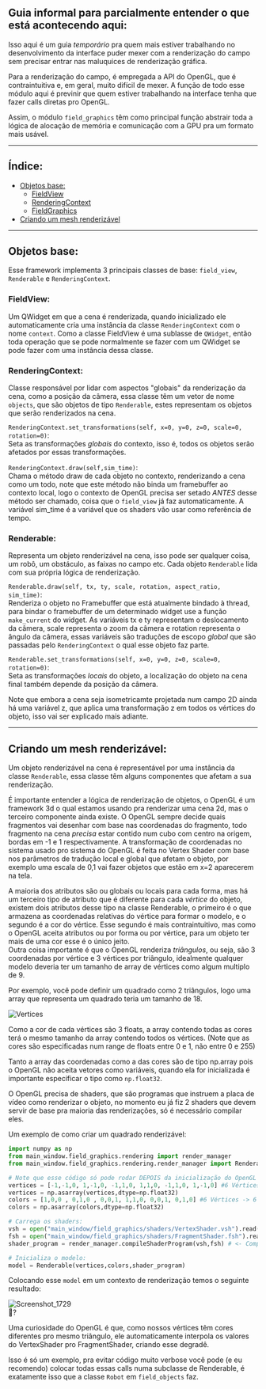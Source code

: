 ## Guia informal para parcialmente entender o que está acontecendo aqui:   


Isso aqui é um guia _temporário_ pra quem mais estiver trabalhando no desenvolvimento da interface puder mexer com a renderização do campo sem precisar entrar nas maluquices de renderização gráfica.

Para a renderização do campo, é empregada a API do OpenGL, que é contraintuitiva e, em geral, muito difícil de mexer. A função de todo esse módulo aqui é previnir que quem estiver trabalhando na interface tenha que fazer calls diretas pro OpenGL.

Assim, o módulo `field_graphics` têm como principal função abstrair toda a lógica de alocação de memória e comunicação com a GPU pra um formato mais usável. 
***
## Índice:
- [Objetos base:](https://github.com/project-neon/NeonSoccerGUI/blob/main/main_window/field_graphics/README.md#objetos-base)
  - [FieldView](https://github.com/project-neon/NeonSoccerGUI/blob/main/main_window/field_graphics/README.md#fieldview)
  - [RenderingContext](https://github.com/project-neon/NeonSoccerGUI/blob/main/main_window/field_graphics/README.md#renderingcontext)
  - [FieldGraphics](https://github.com/project-neon/NeonSoccerGUI/blob/main/main_window/field_graphics/README.md#renderable)
- [Criando um mesh renderizável](https://github.com/project-neon/NeonSoccerGUI/blob/main/main_window/field_graphics/README.md#criando-um-mesh-renderiz%C3%A1vel)
***
## Objetos base:

Esse framework implementa 3 principais classes de base: `field_view`, `Renderable` e `RenderingContext`.

### FieldView:
Um QWidget em que a cena é renderizada, quando inicializado ele automaticamente cria uma instância da classe `RenderingContext` com o nome `context`. Como a classe FieldView é uma sublasse de `QWidget`, então toda operação que se pode normalmente se fazer com um QWidget se pode fazer com uma instância dessa classe.

### RenderingContext:
Classe responsável por lidar com aspectos "globais" da renderização da cena, como a posição da câmera, essa classe têm um vetor de nome `objects`, que são objetos de tipo `Renderable`, estes representam os objetos que serão renderizados na cena.

`RenderingContext.set_transformations(self, x=0, y=0, z=0, scale=0, rotation=0)`:  
Seta as transformações *globais* do contexto, isso é, todos os objetos serão afetados por essas transformações.

`RenderingContext.draw(self,sim_time)`:  
Chama o método draw de cada objeto no contexto, renderizando a cena como um todo, note que este método não binda um framebuffer ao contexto local, logo o contexto de OpenGL precisa ser setado *ANTES* desse método ser chamado, coisa que o `field_view` já faz automaticamente. A variável sim_time é a variável que os shaders vão usar como referência de tempo.

### Renderable:
Representa um objeto renderizável na cena, isso pode ser qualquer coisa, um robô, um obstáculo, as faixas no campo etc. Cada objeto `Renderable` lida com sua própria lógica de renderização.  

`Renderable.draw(self, tx, ty, scale, rotation, aspect_ratio, sim_time)`:  
Renderiza o objeto no Framebuffer que está atualmente bindado à thread, para bindar o framebuffer de um determinado widget use a função `make_current` do widget.
As variáveis tx e ty representam o deslocamento da câmera, scale representa o zoom da câmera e rotation representa o ângulo da câmera, essas variáveis são traduções de escopo _global_ que são passadas pelo `RenderingContext` o qual esse objeto faz parte.  

`Renderable.set_transformations(self, x=0, y=0, z=0, scale=0, rotation=0)`:  
Seta as transformações *locais* do objeto, a localização do objeto na cena final também depende da posição da câmera.

Note que embora a cena seja isometricamte projetada num campo 2D ainda há uma variável z, que aplica uma transformação z em todos os vértices do objeto, isso vai ser explicado mais adiante.
***
## Criando um mesh renderizável:  

Um objeto renderizável na cena é representável por uma instância da classe `Renderable`, essa classe têm alguns componentes que afetam a sua renderização.  

É importante entender a lógica de renderização de objetos, o OpenGL é um framework 3d o qual estamos usando pra renderizar uma cena 2d, mas o terceiro componente ainda existe. O OpenGL sempre decide quais fragmentos vai desenhar com base nas coordenadas do fragmento, todo fragmento na cena _precisa_ estar contido num cubo com centro na origem, bordas em -1 e 1 respectivamente. A transformação de coordenadas no sistema usado pro sistema do OpenGL é feita no Vertex Shader com base nos parâmetros de tradução local e global que afetam o objeto, por exemplo uma escala de 0,1 vai fazer objetos que estão em x=2 aparecerem na tela.  

A maioria dos atributos são ou globais ou locais para cada forma, mas há um terceiro tipo de atributo que é diferente para cada _vértice_ do objeto, existem dois atributos desse tipo na classe Renderable, o primeiro é o que armazena as coordenadas relativas do vértice para formar o modelo, e o segundo é a cor do vértice. Esse segundo é mais contraintuitivo, mas como o OpenGL aceita atributos ou por forma ou por vértice, para um objeto ter mais de uma cor esse é o único jeito.  
Outra coisa importante é que o OpenGL renderiza _triângulos_, ou seja, são 3 coordenadas por vértice e 3 vértices por triângulo, idealmente qualquer modelo deveria ter um tamanho de array de vértices como algum multiplo de 9.

Por exemplo, você pode definir um quadrado como 2 triângulos, logo uma array que representa um quadrado teria um tamanho de 18.


![Vertices](https://github.com/project-neon/NeonSoccerGUI/assets/59067466/f56e0424-2b76-49d4-b8e3-ac4d4db5c073)


Como a cor de cada vértices são 3 floats, a array contendo todas as cores terá o mesmo tamanho da array contendo todos os vértices. (Note que as cores são especificadas num range de floats entre 0 e 1, não entre 0 e 255)

Tanto a array das coordenadas como a das cores são de tipo np.array pois o OpenGL não aceita vetores como variáveis, quando ela for inicializada é importante especificar o tipo como `np.float32`.

O OpenGL precisa de shaders, que são programas que instruem a placa de vídeo como renderizar o objeto, no momento eu já fiz 2 shaders que devem servir de base pra maioria das renderizações, só é necessário compilar eles.

Um exemplo de como criar um quadrado renderizável:

```python
import numpy as np
from main_window.field_graphics.rendering import render_manager
from main_window.field_graphics.rendering.render_manager import Renderable

# Note que esse código só pode rodar DEPOIS da inicialização do OpenGL
vertices = [-1,-1,0, 1,-1,0, -1,1,0, 1,1,0, -1,1,0, 1,-1,0] #6 Vértices -> 2 Triângulos
vertices = np.asarray(vertices,dtype=np.float32)
colors = [1,0,0 , 0,1,0 , 0,0,1, 1,1,0, 0,0,1, 0,1,0] #6 Vértices -> 6 cores
colors = np.asarray(colors,dtype=np.float32)

# Carrega os shaders:
vsh = open("main_window/field_graphics/shaders/VertexShader.vsh").read()
fsh = open("main_window/field_graphics/shaders/FragmentShader.fsh").read()
shader_program = render_manager.compileShaderProgram(vsh,fsh) # <- Compila os shaders

# Inicializa o modelo:
model = Renderable(vertices,colors,shader_program)

```

Colocando esse `model` em um contexto de renderização temos o seguinte resultado:

![Screenshot_1729](https://github.com/project-neon/NeonSoccerGUI/assets/59067466/9f127bdc-6547-46f5-8566-fa46f1a7c9cb)  
🌈?

Uma curiosidade do OpenGL é que, como nossos vértices têm cores diferentes pro mesmo triângulo, ele automaticamente interpola os valores do VertexShader pro FragmentShader, criando esse degradê.

Isso é só um exemplo, pra evitar código muito verbose você pode (e eu recomendo) colocar todas essas calls numa subclasse de Renderable, é exatamente isso que a classe `Robot` em `field_objects` faz.
